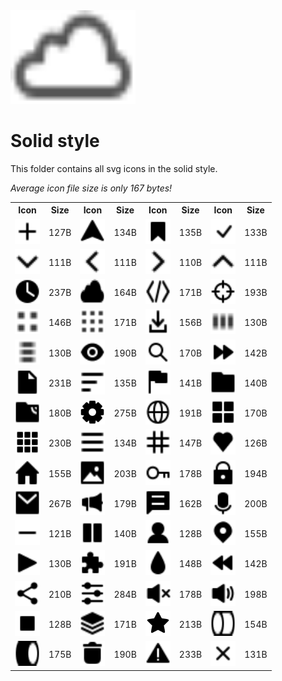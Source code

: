 
<img src="../dream.svg" width=200 height=150/>

# **Solid style**

This folder contains all svg icons in the solid style.

*Average icon file size is only 167 bytes!*

<table><tr><th>Icon</th><th>Size</th><th>Icon</th><th>Size</th><th>Icon</th><th>Size</th><th>Icon</th><th>Size</th></tr><tr><td><img width=40 height=40 src="add.svg"></td><td>127B</td><td><img width=40 height=40 src="arrow-nav.svg"></td><td>134B</td><td><img width=40 height=40 src="bookmark.svg"></td><td>135B</td><td><img width=40 height=40 src="check-mark.svg"></td><td>133B</td></tr><td><img width=40 height=40 src="chevron-down.svg"></td><td>111B</td><td><img width=40 height=40 src="chevron-left.svg"></td><td>111B</td><td><img width=40 height=40 src="chevron-right.svg"></td><td>110B</td><td><img width=40 height=40 src="chevron-up.svg"></td><td>111B</td></tr><td><img width=40 height=40 src="clock.svg"></td><td>237B</td><td><img width=40 height=40 src="cloud.svg"></td><td>164B</td><td><img width=40 height=40 src="code.svg"></td><td>171B</td><td><img width=40 height=40 src="crosshair.svg"></td><td>193B</td></tr><td><img width=40 height=40 src="dot-2x2.svg"></td><td>146B</td><td><img width=40 height=40 src="dot-3x3.svg"></td><td>171B</td><td><img width=40 height=40 src="download.svg"></td><td>156B</td><td><img width=40 height=40 src="ellipsis-h.svg"></td><td>130B</td></tr><td><img width=40 height=40 src="ellipsis-v.svg"></td><td>130B</td><td><img width=40 height=40 src="eye.svg"></td><td>190B</td><td><img width=40 height=40 src="eyeglass.svg"></td><td>170B</td><td><img width=40 height=40 src="fast-forward.svg"></td><td>142B</td></tr><td><img width=40 height=40 src="file.svg"></td><td>231B</td><td><img width=40 height=40 src="filter.svg"></td><td>135B</td><td><img width=40 height=40 src="flag.svg"></td><td>141B</td><td><img width=40 height=40 src="folder.svg"></td><td>140B</td></tr><td><img width=40 height=40 src="ftp.svg"></td><td>180B</td><td><img width=40 height=40 src="gear.svg"></td><td>275B</td><td><img width=40 height=40 src="globe.svg"></td><td>191B</td><td><img width=40 height=40 src="grid-2x2.svg"></td><td>170B</td></tr><td><img width=40 height=40 src="grid-3x3.svg"></td><td>230B</td><td><img width=40 height=40 src="hamburger.svg"></td><td>134B</td><td><img width=40 height=40 src="hashtag.svg"></td><td>147B</td><td><img width=40 height=40 src="heart.svg"></td><td>126B</td></tr><td><img width=40 height=40 src="home.svg"></td><td>155B</td><td><img width=40 height=40 src="image.svg"></td><td>203B</td><td><img width=40 height=40 src="key.svg"></td><td>178B</td><td><img width=40 height=40 src="lock.svg"></td><td>194B</td></tr><td><img width=40 height=40 src="mail.svg"></td><td>267B</td><td><img width=40 height=40 src="megaphone.svg"></td><td>179B</td><td><img width=40 height=40 src="message.svg"></td><td>162B</td><td><img width=40 height=40 src="microphone.svg"></td><td>200B</td></tr><td><img width=40 height=40 src="minus.svg"></td><td>121B</td><td><img width=40 height=40 src="pause.svg"></td><td>140B</td><td><img width=40 height=40 src="person.svg"></td><td>128B</td><td><img width=40 height=40 src="pin-mark.svg"></td><td>155B</td></tr><td><img width=40 height=40 src="play.svg"></td><td>130B</td><td><img width=40 height=40 src="puzzle.svg"></td><td>191B</td><td><img width=40 height=40 src="raindrop.svg"></td><td>148B</td><td><img width=40 height=40 src="rewind.svg"></td><td>142B</td></tr><td><img width=40 height=40 src="share.svg"></td><td>210B</td><td><img width=40 height=40 src="sliders.svg"></td><td>284B</td><td><img width=40 height=40 src="speaker-off.svg"></td><td>178B</td><td><img width=40 height=40 src="speaker-on.svg"></td><td>198B</td></tr><td><img width=40 height=40 src="square.svg"></td><td>128B</td><td><img width=40 height=40 src="stack.svg"></td><td>171B</td><td><img width=40 height=40 src="star.svg"></td><td>213B</td><td><img width=40 height=40 src="toggle-off.svg"></td><td>154B</td></tr><td><img width=40 height=40 src="toggle-on.svg"></td><td>175B</td><td><img width=40 height=40 src="trash.svg"></td><td>190B</td><td><img width=40 height=40 src="warning.svg"></td><td>233B</td><td><img width=40 height=40 src="x-mark.svg"></td><td>131B</td></table>
    